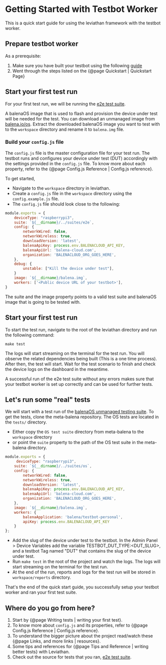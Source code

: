 # Getting Started with Testbot Worker 

This is a quick start guide for using the leviathan framework with the testbot worker. 

## Prepare testbot worker

As a prerequisite: 
1. Make sure you have built your testbot using the following [guide](https://github.com/balena-io/testbot-hardware/blob/master/documentation/getting-started.md)
2. Went through the steps listed on the {@page Quickstart | Quickstart Page}

## Start your first test run

For your first test run, we will be running the [e2e test suite](https://github.com/balena-os/leviathan/tree/master/suites/e2e). 

A balenaOS image that is used to flash and provision the device under test will be needed for the test. You can download an unmanaged image from [balena.io/os](https://www.balena.io/os/#download). Extract the downloaded balenaOS image you want to test with to the `workspace` directory and rename it to `balena.img` file.

### Build your `config.js` file

The `config.js` file is the master configuration file for your test run. The testbot runs and configures your device under test (DUT) accordingly with the settings provided in the `config.js` file. To know more about each property, refer to the {@page Config.js Reference | Config.js reference}.

To get started, 

- Navigate to the `workspace` directory in leviathan.
- Create a `config.js` file in the `workspace` directory using the `config.example.js` file. 
- The `config.js` file should look close to the following: 

```js
module.exports = {
    deviceType: "raspberrypi3",
    suite: `${__dirname}/../suites/e2e`,
    config: {
        networkWired: false,
        networkWireless: true,
        downloadVersion: 'latest',
        balenaApiKey: process.env.BALENACLOUD_API_KEY,
        balenaApiUrl: 'balena-cloud.com',
        organization: 'BALENACLOUD_ORG_GOES_HERE',
    },
    debug: {
        unstable: ["Kill the device under test"],
    }
    image: `${__dirname}/balena.img`,
    workers: ['<Public device URL of your testbot>'],
}
```

The suite and the image property points to a valid test suite and balenaOS image that is going to be tested with. 

## Start your first test run

To start the test run, navigate to the root of the leviathan directory and run the following command:

```
make test
```

The logs will start streaming on the terminal for the test run. You will observe the related dependencies being built (This is a one time process). After then, the test will start. Wait for the test scenario to finish and check the device logs on the dashboard in the meantime. 

A successful run of the e2e test suite without any errors makes sure that your testbot worker is set up correctly and can be used for further tests.

## Let's run some "real" tests

We will start with a test run of the [balenaOS unmanaged testing suite](https://github.com/balena-os/meta-balena/tree/master/tests/suites). To get the tests, clone the meta-balena repository. The OS tests are located in the `tests/` directory.

- Either copy the `OS test suite` directory from meta-balena to the `workspace` directory 
- or point the `suite` property to the path of the OS test suite in the meta-balena directory.

```js
module.exports = {
     deviceType: "raspberrypi3",
    suite: `${__dirname}/../suites/os`,
    config: {
        networkWired: false,
        networkWireless: true,
        downloadVersion: 'latest',
        balenaApiKey: process.env.BALENACLOUD_API_KEY,
        balenaApiUrl: 'balena-cloud.com',
        organization: 'BALENACLOUD_ORG_GOES_HERE',
    },
    image: `${__dirname}/balena.img`,
    workers: {
        balenaApplication: 'balena/testbot-personal',
        apiKey: process.env.BALENACLOUD_API_KEY
    }
};
```
- Add the slug of the device under test to the testbot. In the Admin Panel > Device Variables add the variable TESTBOT_DUT_TYPE:\<DUT_SLUG\>, and a testbot Tag named "DUT" that contains the slug of the device under test.
- Run `make test` in the root of the project and watch the logs. The logs will start streaming on the terminal for the test run.
- At the end of the run, reports and logs for the test run will be stored in `workspace/reports` directory.

That's the end of the quick start guide, you successfully setup your testbot worker and ran your first test suite.

## Where do you go from here?

1. Start by {@page Writing tests | writing your first test}.
2. To know more about `config.js` and its properties, refer to {@page Config.js Reference | Config.js reference}.
3. To understand the bigger picture about the project read/watch these {@page Links, and more links | resources}.
4. Some tips and references for {@page Tips and Reference | writing better tests} with Leviathan.
5. Check out the source for tests that you ran, [e2e test suite](https://github.com/balena-os/leviathan/tree/master/suites).
